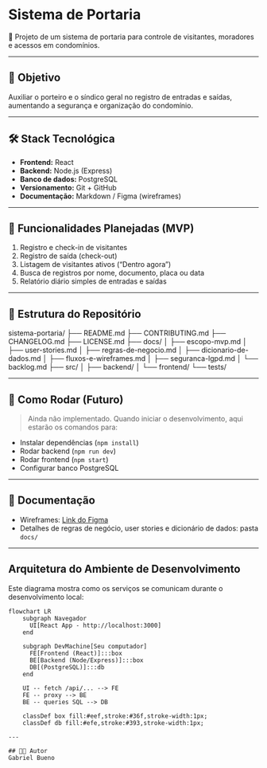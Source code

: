 # Sistema de Portaria

🚪 Projeto de um sistema de portaria para controle de visitantes, moradores e acessos em condomínios.

---

## 🎯 Objetivo
Auxiliar o porteiro e o síndico geral no registro de entradas e saídas, aumentando a segurança e organização do condomínio.

---

## 🛠️ Stack Tecnológica
- **Frontend:** React  
- **Backend:** Node.js (Express)  
- **Banco de dados:** PostgreSQL  
- **Versionamento:** Git + GitHub  
- **Documentação:** Markdown / Figma (wireframes)

---

## 📝 Funcionalidades Planejadas (MVP)
1. Registro e check-in de visitantes  
2. Registro de saída (check-out)  
3. Listagem de visitantes ativos (“Dentro agora”)  
4. Busca de registros por nome, documento, placa ou data  
5. Relatório diário simples de entradas e saídas

---

## 📂 Estrutura do Repositório

sistema-portaria/
├── README.md
├── CONTRIBUTING.md
├── CHANGELOG.md
├── LICENSE.md
├── docs/
│ ├── escopo-mvp.md
│ ├── user-stories.md
│ ├── regras-de-negocio.md
│ ├── dicionario-de-dados.md
│ ├── fluxos-e-wireframes.md
│ ├── seguranca-lgpd.md
│ └── backlog.md
├── src/
│ ├── backend/
│ └── frontend/
└── tests/

---

## 🚀 Como Rodar (Futuro)
> Ainda não implementado. Quando iniciar o desenvolvimento, aqui estarão os comandos para:  
- Instalar dependências (`npm install`)  
- Rodar backend (`npm run dev`)  
- Rodar frontend (`npm start`)  
- Configurar banco PostgreSQL  

---

## 📖 Documentação
- Wireframes: [Link do Figma](https://www.figma.com/design/uOKJ11RVZh5nPQo6SciOs2/Wireframes-%E2%80%93-Sistema-de-Portaria?node-id=0-1&t=Gy1r6fvHdnMcttzx-1)  
- Detalhes de regras de negócio, user stories e dicionário de dados: pasta `docs/`

---

## Arquitetura do Ambiente de Desenvolvimento

Este diagrama mostra como os serviços se comunicam durante o desenvolvimento local:

```mermaid
flowchart LR
    subgraph Navegador
      UI[React App - http://localhost:3000]
    end

    subgraph DevMachine[Seu computador]
      FE[Frontend (React)]:::box
      BE[Backend (Node/Express)]:::box
      DB[(PostgreSQL)]:::db
    end

    UI -- fetch /api/... --> FE
    FE -- proxy --> BE
    BE -- queries SQL --> DB

    classDef box fill:#eef,stroke:#36f,stroke-width:1px;
    classDef db fill:#efe,stroke:#393,stroke-width:1px;

---

## 👨‍💻 Autor
Gabriel Bueno